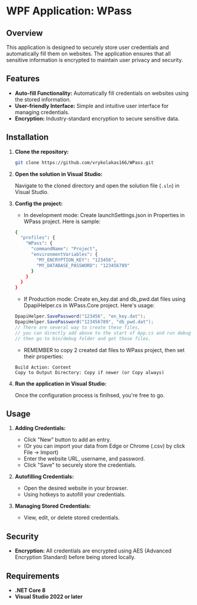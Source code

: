 # WPF Application: WPass

## Overview

This application is designed to securely store user credentials and automatically fill them on websites. The application ensures that all sensitive information is encrypted to maintain user privacy and security.

## Features

- **Auto-fill Functionality:** Automatically fill credentials on websites using the stored information.
- **User-friendly Interface:** Simple and intuitive user interface for managing credentials.
- **Encryption:** Industry-standard encryption to secure sensitive data.

## Installation

1. **Clone the repository:**

    ```bash
    git clone https://github.com/vrykolakas166/WPass.git
    ```

2. **Open the solution in Visual Studio:**

   Navigate to the cloned directory and open the solution file (`.sln`) in Visual Studio.

3. **Config the project:**

   - In development mode: Create launchSettings.json in Properties in WPass project. Here is sample:
    ```bash
    {
      "profiles": {
        "WPass": {
          "commandName": "Project",
          "environmentVariables": {
            "MY_ENCRYPTION_KEY": "123456",
            "MY_DATABASE_PASSWORD": "123456789"
          }
        }
      }
    }
    ```
   - If Production mode: Create en_key.dat and db_pwd.dat files using DpapiHelper.cs in WPass.Core project. Here's usage:
    ```cs
    DpapiHelper.SavePassword("123456", "en_key.dat");
    DpapiHelper.SavePassword("123456789", "db_pwd.dat");
    // There are several way to create these files,
    // you can directly add above to the start of App.cs and run debug for once,
    // then go to bin/debug folder and get those files.
    ```
   - REMEMBER to copy 2 created dat files to WPass project, then set their properties:
    ```Properties
    Build Action: Content
    Copy to Output Directory: Copy if newer (or Copy always)
    ```

5. **Run the application in Visual Studio:**

   Once the configuration process is finihsed, you're free to go.

## Usage

1. **Adding Credentials:**
   - Click "New" button to add an entry.
   - (Or you can import your data from Edge or Chrome (.csv) by click File -> Import)
   - Enter the website URL, username, and password.
   - Click "Save" to securely store the credentials.

2. **Autofilling Credentials:**
   - Open the desired website in your browser.
   - Using hotkeys to autofill your credentials.

3. **Managing Stored Credentials:**
   - View, edit, or delete stored credentials.

## Security

- **Encryption:** All credentials are encrypted using AES (Advanced Encryption Standard) before being stored locally.

## Requirements

- **.NET Core 8**
- **Visual Studio 2022 or later**
